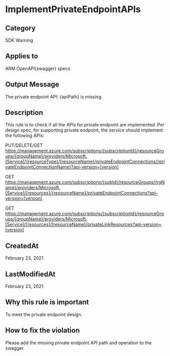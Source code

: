 # ImplementPrivateEndpointAPIs

## Category

SDK Warning

## Applies to

ARM OpenAPI(swagger) specs

## Output Message

The private endpoint API: {apiPath} is missing.

## Description

This rule is to check if all the APIs for private endpoint are implemented. Per design spec, for supporting private endpoint, the service should implement the following APIs:

PUT/DELETE/GET https://management.azure.com/subscriptions/{subscriptionId}/resourceGroups/{groupName}/providers/Microsoft.[Service]/{resourceType}/{resourceName}/privateEndpointConnections/{privateEndpointConnectionName}?api-version=[version]

GET https://management.azure.com/subscriptions/{subId}/resourceGroups/{rgName}/providers/Microsoft.[Service]/[resources]/{resourceName}/privateEndpointConnections?api-version=[version]

GET https://management.azure.com/subscriptions/{subscriptionId}/resourceGroups/{groupName}/providers/Microsoft.[Service]/[resources]/[resourceName]/privateLinkResources?api-version=[version]

## CreatedAt

February 23, 2021

## LastModifiedAt

February 23, 2021

## Why this rule is important

To meet the private endpoint design.

## How to fix the violation

Please add the missing private endpoint API path and operation to the swagger.
